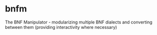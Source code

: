 bnfm
====

The BNF Manipulator - modularizing multiple BNF dialects and converting between them (providing interactivity where necessary)

